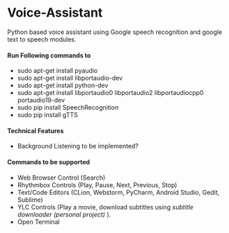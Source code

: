 # Voice-Assistant
Python based voice assistant using Google speech recognition and google text to speech modules.

#### Run Following commands to
* sudo apt-get install pyaudio
* sudo apt-get install libportaudio-dev
* sudo apt-get install python-dev
* sudo apt-get install libportaudio0 libportaudio2 libportaudiocpp0 portaudio19-dev
* sudo pip install SpeechRecognition
* sudo pip install gTTS

#### Technical Features
* Background Listening to be implemented?

#### Commands to be supported
* Web Browser Control (Search)
* Rhythmbox Controls (Play, Pause, Next, Previous, Stop)
* Text/Code Editors (CLion, Webstorm, PyCharm, Android Studio, Gedit, Sublime)
* YLC Controls (Play a movie, download subtitles using _subtitle downloader (personal project)_ ).
* Open Terminal

